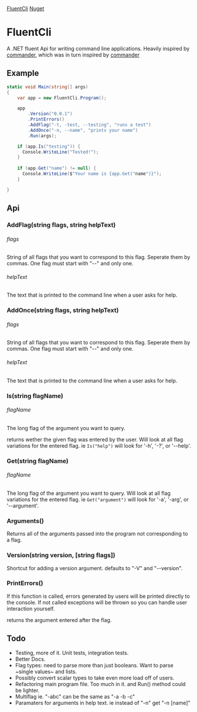 [FluentCli](http://alexstory.github.io/fluentcli)
[Nuget](https://www.nuget.org/packages/FluentCli/)

# FluentCli

A .NET fluent Api for writing command line applications. Heavily inspired by [commander](https://github.com/tj/commander.js), 
which was in turn inspired by [commander](https://github.com/commander-rb/commander)


## Example

```csharp
static void Main(string[] args)
{
    var app = new FluentCli.Program();

    app
        .Version("0.0.1")
        .PrintErrors()
        .AddFlag("-t, -test, --testing", "runs a test")
        .AddOnce("-n, --name", "prints your name")
        .Run(args);

    if (app.Is("testing")) {
      Console.WriteLine("Tested!");
    }
    
    if (app.Get("name") != null) {
      Console.WriteLine($"Your name is {app.Get("name")}");
    }

}
```

## Api

### AddFlag(string flags, string helpText)
###### flags

String of all flags that you want to correspond to this flag. Seperate them by commas.
One flag must start with "--" and only one.

###### helpText

The text that is printed to the command line when a user asks for help.

### AddOnce(string flags, string helpText)
###### flags

String of all flags that you want to correspond to this flag. Seperate them by commas.
One flag must start with "--" and only one.

###### helpText

The text that is printed to the command line when a user asks for help.

### Is(string flagName)
###### flagName
The long flag of the argument you want to query.

returns wether the given flag was entered by the user. Will look at all flag variations for the entered flag. ie `Is("help")`
will look for '-h', '-?', or '--help'.

### Get(string flagName)
###### flagName
The long flag of the argument you want to query. Will look at all flag variations for the entered flag. ie `Get("argument")`
will look for '-a', '-arg', or '--argument'.

### Arguments()
Returns all of the arguments passed into the program not corresponding to a flag.

### Version(string version, [string flags])
Shortcut for adding a version argument. defaults to "-V" and "--version".

### PrintErrors()
If this function is called, errors generated by users will be printed directly to the console. If not called exceptions will be thrown so you can handle user interaction yourself.

returns the argument entered after the flag. 

## Todo
- Testing, more of it. Unit tests, integration tests.
- Better Docs.
- Flag types: need to parse more than just booleans. Want to parse ~single values~ and lists.
- Possibly convert scalar types to take even more load off of users.
- Refactoring main program file. Too much in it. and Run() method could be lighter.
- Multiflag ie. "-abc" can be the same as "-a -b -c"
- Paramaters for arguments in help text. ie instead of "-n" get "-n [name]"
